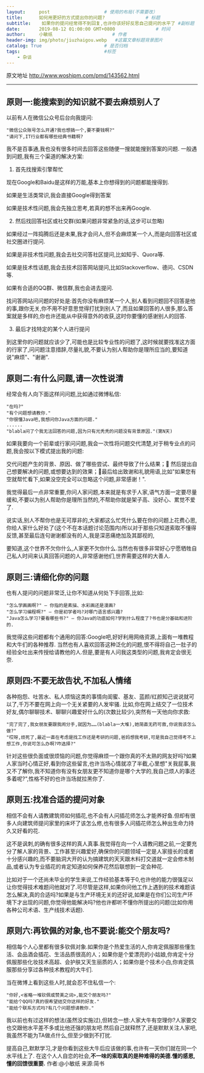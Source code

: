 ```yaml
---
layout:     post                    # 使用的布局(不需要改）
title:      如何用更好的方式提出你的问题?               # 标题
subtitle:    如果你的提问经常得不到回复,也许你该好好反思自己提问的水平了 #副标题
date:       2019-08-12 01:00:00 GMT+0800               # 时间
author:     小敏纸                      # 作者
header-img: img/photo/jiuzhaigou.webp   #这篇文章标题背景图片
catalog: True                       # 是否归档
tags:                               #标签
    - 杂谈
---
```


原文地址 http://www.woshipm.com/pmd/143562.html

----

## 原则一:能搜索到的知识就不要去麻烦别人了
以前有人在微信公众号后台向我提问:

```
"微信公众账号怎么开通?我也想搞一个,要不要钱啊?"
"请问下,IT行业都有哪些经典书籍啊?
```

我不是百事通,我也没有很多时间去回答这些随便一搜就能搜到答案的问题.
一般遇到问题,我有三个渠道的解决方案:
1. 首先找搜索引擎帮忙

  现在Google和Baidu是这样的万能,基本上你想得到的问题都能搜得到.

  如果是生活类常识,我会直接Google得到答案

  如果是技术性问题,我会先独立思考,若真的想不出来再Google.

2. 然后找回答社区或社交群(如果问题非常紧急的话,这步可以忽略)

  如果经过一阵捣腾后还是未果,我才会问人,但不会麻烦某一个人,而是向回答社区或社交圈进行提问.

  如果是非技术性问题,我会去社交问答社区提问,比如知乎、Quora等.

  如果是技术性话题,我会去技术回答网站提问,比如Stackoverflow、德问、CSDN等.

  如果有合适的QQ群、微信群,我也会进去提问.

  找问答网站问问题的好处是:首先你没有麻烦某一个人,别人看到问题回不回答是他的事,跟你无关,你不用不好意思觉得打扰到别人了,而且如果回答的人很多,那么答案就是多样的,你也许还能从中获得意外的收获,这时你要懂的感谢别人的回答.

3. 最后才找特定的某个人进行提问

  到这里你的问题就应该少了,可能也是比较专业性的问题了,这时候就要找准这方面的行家了,问问题注意措辞,尽量礼貌,不要认为别人帮助你是理所应当的,要知道说"麻烦"、"谢谢".

## 原则二:有什么问题,请一次性说清
经常会有人向下面这样问问题,比如通过微博私信:
```
"在吗?"
"有个问题想请教你."
"你很懂Java吧,我想问你Java方面的问题."
......
"blabla问了个我无法回答的问题,因为只有光秃秃的问题没有背景原因."(第N天)
```

如果我要向一个前辈或行家问问题,我会一次性将问题交代清楚,对于稍专业点的问题,我会按以下模式提出我的问题:

交代问题产生的背景、原因、做了哪些尝试、最终导致了什么结果； 然后提出自己想要解决的问题,或想要达到的效果；最后给出致谢和礼貌用语,比如"如果您有空就帮忙看下,如果没空完全可以忽略这个问题,非常感谢！".

我觉得最后一点非常重要,你问人家问题,本来就是有求于人家,语气方面一定要尽量缓和,不要以为别人帮助你是理所当然的,不帮助你就是架子高、没好心、累觉不爱了.

说实话,别人不帮你也是无可厚非的,大家都这么忙凭什么要在你的问题上花费心思,你给人家什么好处了(这个不在本话题讨论范围内)所以对于那些只知道索取不懂得反馈,甚至最后连句谢谢都没有的人,我是深恶痛绝加及其鄙视的,

要知道,这个世界不欠你什么,人家更不欠你什么.当然也有很多非常好心宁愿牺牲自己私人时间来认真回答问题的人,非常感谢他们,世界需要这样的大善人.

## 原则三:请细化你的问题

也有人提问的问题非常泛,让你不知道从何处下手回答,比如:

```
"怎么学画画啊?" — 你指的是素描、水彩画还是漫画?
"怎么学习编程啊?" — 你是初学者吗?对哪门语言感兴趣?
"Java怎么学习?要看哪些书?" — 你Java的功底如何?学到什么程度了?书也是分基础和进阶的.
```

我觉得这些问题都有个通用的回答:Google吧,好好利用网络资源,上面有一堆教程和大牛们的各种推荐.
当然也有人喜欢回答这种泛化的问题,恨不得将自己一肚子的经验全吐出来传授给请教他的人.但是,要是有人问我这类型的问题,我肯定会很无奈.

## 原则四:不要无故告状,不加私人情绪

各种抱怨、吐苦水、私人烦恼这类的事情向闺蜜、基友、蓝颜/红颜知己说说就可以了,千万不要在网上向一个无关紧要的人发牢骚.
比如,你在网上结交了一位技术好友,偶尔聊聊技术、聊聊兴趣爱好什么的(次数比较少),突然有一天他向你求救:
```
"完了完了,我女朋友要跟我闹分手,就因为……(blabla一大堆),她简直无药可救,你说我该怎么做?"
"哎呀,烦死了,最近一直在考虑是找工作还是考研的问题,爸妈想我考研,可是我自己觉得考不上想工作,你说可怎么办啊?咋选择?"
```
针对这些很负面或很烦恼的问题,你觉得麻烦一个跟你真的不太熟的网友好吗?如果人家当时心情正好,看到你这些留言,也许当场心情就凉了半截,心里想"关我屁事,我又不了解你,我不知道你有没有女朋友更不知道你是哪个大学的,我自己烦人的事还多着呢?",性格不好的也许当场就拉黑你了.

## 原则五:找准合适的提问对象
相信不会有人请教建筑师如何插花,也不会有人问插花师怎么才能养好鱼.但却有很多人向建筑师提问家里的床坏了该怎么修,也有很多人问插花师怎么种出生命力持久又好看的花.

这不是讽刺,的确有很多这样的真人真事.我觉得在向一个人请教问题之前,一定要充分了解人家的背景、工作甚至兴趣爱好,确保你的问题领域一定是人家擅长的或者十分感兴趣的,而不要脑洞大开的认为搞建筑的天天跟木料打交道就一定会修木制品,或者认为专业插花的肯定知道如何保养花然后联想到一定会种花.

比如对于一个还尚未毕业的学生来说,工作经验基本等于0,也许他的能力很强足以让你觉得技术难题问他就对了.可尽管是这样,如果你问他工作上遇到的技术难题该怎么解决,真的合适吗?如果是与生产环境无关的还好说,如果是在你们公司生产环境下才出现的问题,你觉得他能解决吗?他也许都听不懂你所提出的问题(比如你用各种公司术语、生产线技术话题).

## 原则六:再钦佩的对象,也不要说:能交个朋友吗?

相信每个人心里都有很多钦佩对象.如果你是个热爱生活的人,你肯定佩服那些懂生活、会品酒会插花、生活品质很高的人；如果你是个爱漂亮的小姑娘,你肯定十分佩服那些化妆技术高超、会护肤又天生丽质的人；如果你是个技术小白,你肯定佩服那些分享过各种技术教程的大牛们.

当在微博上看到这些人时,就会忍不住私信一个:

```
"你好,<省略一堆钦佩或赞美之词>,能交个朋友吗?"
"能给个QQ吗?真的很希望结交你这样的好友."
"能给个联系方式吗?有几个问题想请教你."
```

我以前也有过这样的想法(虽然没实施过),但转念一想:人家大牛有空理你?人家要交也交跟他水平差不多或比他还强的朋友吧.然后自己就释然了,还是默默关注人家吧,我虽然不能为TA做点什么,但至少做到不打扰.

提高自己,默默学习,才是你看到这些大牛后应该做的事,也许有一天你们就在同一个水平线上了.
在这个人人自恋的社会,**不一味的索取真的是种难得的美德.懂的感恩,懂的回馈很重要.**
作者:@小敏纸
来源:简书
